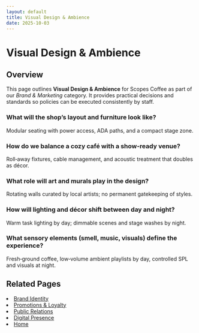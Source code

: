 ```yaml
---
layout: default
title: Visual Design & Ambience
date: 2025-10-03
---
```


# Visual Design & Ambience

## Overview
This page outlines **Visual Design & Ambience** for Scopes Coffee as part of our _Brand & Marketing_ category. It provides practical decisions and standards so policies can be executed consistently by staff.

### What will the shop’s layout and furniture look like?
Modular seating with power access, ADA paths, and a compact stage zone.

### How do we balance a cozy café with a show-ready venue?
Roll‑away fixtures, cable management, and acoustic treatment that doubles as décor.

### What role will art and murals play in the design?
Rotating walls curated by local artists; no permanent gatekeeping of styles.

### How will lighting and décor shift between day and night?
Warm task lighting by day; dimmable scenes and stage washes by night.

### What sensory elements (smell, music, visuals) define the experience?
Fresh‑ground coffee, low‑volume ambient playlists by day, controlled SPL and visuals at night.

## Related Pages
<li><a href="brand.md">Brand Identity</a></li>
<li><a href="loyalties.md">Promotions &amp; Loyalty</a></li>
<li><a href="relations.md">Public Relations</a></li>
<li><a href="socials.md">Digital Presence</a></li>
<li><a href="index.html">Home</a></li>
